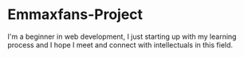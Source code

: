 # Emmaxfans-Project
I'm a beginner in web development, I just starting up with my learning process and I hope I meet and connect with intellectuals in this field. 
